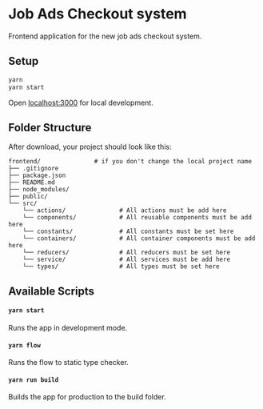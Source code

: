 # Job Ads Checkout system

Frontend application for the new job ads checkout system.

## Setup

```sh
yarn
yarn start
```

Open [localhost:3000](http://localhost:3000) for local development.  


## Folder Structure

After download, your project should look like this:

```
frontend/               # if you don't change the local project name
├── .gitignore
├── package.json
├── README.md
├── node_modules/
├── public/
└── src/
    └── actions/               # All actions must be add here
    └── components/            # All reusable components must be add here
    └── constants/             # All constants must be set here
    └── containers/            # All container components must be add here
    └── reducers/              # All reducers must be set here
    └── service/               # All services must be add here
    └── types/                 # All types must be set here
```

## Available Scripts

#### `yarn start`

Runs the app in development mode.

#### `yarn flow`

Runs the flow to static type checker.

#### `yarn run build`

Builds the app for production to the build folder.
